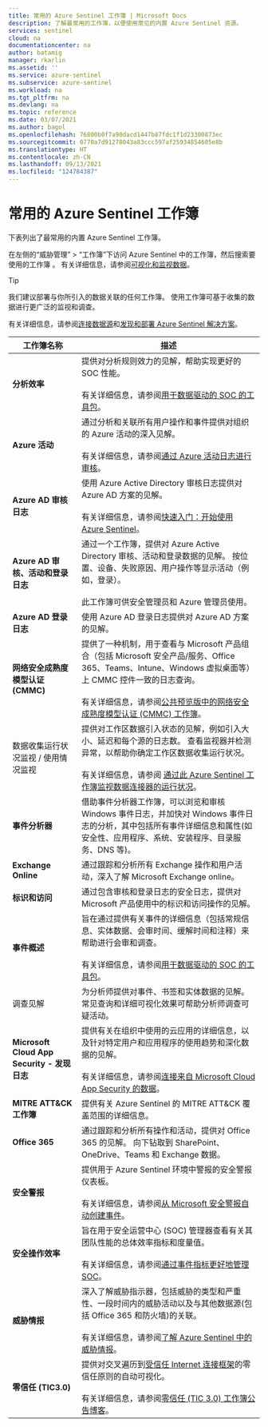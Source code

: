 ```yaml
---
title: 常用的 Azure Sentinel 工作簿 | Microsoft Docs
description: 了解最常用的工作簿，以便使用常见的内置 Azure Sentinel 资源。
services: sentinel
cloud: na
documentationcenter: na
author: batamig
manager: rkarlin
ms.assetid: ''
ms.service: azure-sentinel
ms.subservice: azure-sentinel
ms.workload: na
ms.tgt_pltfrm: na
ms.devlang: na
ms.topic: reference
ms.date: 03/07/2021
ms.author: bagol
ms.openlocfilehash: 76800b0f7a90dacd1447b87fdc1f1d23300873ec
ms.sourcegitcommit: 0770a7d91278043a83ccc597af25934854605e8b
ms.translationtype: HT
ms.contentlocale: zh-CN
ms.lasthandoff: 09/13/2021
ms.locfileid: "124784387"
---
```

# <a name="commonly-used-azure-sentinel-workbooks"></a>常用的 Azure Sentinel 工作簿

下表列出了最常用的内置 Azure Sentinel 工作簿。

在左侧的“威胁管理” > “工作簿”下访问 Azure Sentinel 中的工作簿，然后搜索要使用的工作簿 。 有关详细信息，请参阅[可视化和监视数据](monitor-your-data.md)。

> [!TIP]
> 我们建议部署与你所引入的数据关联的任何工作簿。 使用工作簿可基于收集的数据进行更广泛的监视和调查。
>
> 有关详细信息，请参阅[连接数据源](connect-data-sources.md)和[发现和部署 Azure Sentinel 解决方案](sentinel-solutions-deploy.md)。
>

|工作簿名称  |描述  |
|---------|---------|
|**分析效率**     |  提供对分析规则效力的见解，帮助实现更好的 SOC 性能。 <br><br>有关详细信息，请参阅[用于数据驱动的 SOC 的工具包](https://techcommunity.microsoft.com/t5/azure-sentinel/the-toolkit-for-data-driven-socs/ba-p/2143152)。|
|**Azure 活动**     |     通过分析和关联所有用户操作和事件提供对组织的 Azure 活动的深入见解。 <br><br>有关详细信息，请参阅[通过 Azure 活动日志进行审核](audit-sentinel-data.md#auditing-with-azure-activity-logs)。    |
|**Azure AD 审核日志**     |  使用 Azure Active Directory 审核日志提供对 Azure AD 方案的见解。 <br><br>有关详细信息，请参阅[快速入门：开始使用 Azure Sentinel](get-visibility.md)。     |
|**Azure AD 审核、活动和登录日志**     |   通过一个工作簿，提供对 Azure Active Directory 审核、活动和登录数据的见解。 按位置、设备、失败原因、用户操作等显示活动（例如，登录）。 <br><br> 此工作簿可供安全管理员和 Azure 管理员使用。   |
|**Azure AD 登录日志**     | 使用 Azure AD 登录日志提供对 Azure AD 方案的见解。        |
|**网络安全成熟度模型认证 (CMMC)**     |   提供了一种机制，用于查看与 Microsoft 产品组合（包括 Microsoft 安全产品/服务、Office 365、Teams、Intune、Windows 虚拟桌面等）上 CMMC 控件一致的日志查询。 <br><br>有关详细信息，请参阅[公共预览版中的网络安全成熟度模型认证 (CMMC) 工作簿](https://techcommunity.microsoft.com/t5/azure-sentinel/what-s-new-cybersecurity-maturity-model-certification-cmmc/ba-p/2111184)。|
|数据收集运行状况监视 / 使用情况监视     |  提供对工作区数据引入状态的见解，例如引入大小、延迟和每个源的日志数。 查看监视器并检测异常，以帮助你确定工作区数据收集运行状况。 <br><br>有关详细信息，请参阅 [通过此 Azure Sentinel 工作簿监视数据连接器的运行状况](monitor-data-connector-health.md)。    |
|**事件分析器**     |  借助事件分析器工作簿，可以浏览和审核 Windows 事件日志，并加快对 Windows 事件日志的分析，其中包括所有事件详细信息和属性(如安全性、应用程序、系统、安装程序、目录服务、DNS 等)。       |
|**Exchange Online**     |通过跟踪和分析所有 Exchange 操作和用户活动，深入了解 Microsoft Exchange online。         |
|**标识和访问**     |   通过包含审核和登录日志的安全日志，提供对 Microsoft 产品使用中的标识和访问操作的见解。     |
|**事件概述**     |   旨在通过提供有关事件的详细信息（包括常规信息、实体数据、会审时间、缓解时间和注释）来帮助进行会审和调查。 <br><br>有关详细信息，请参阅[用于数据驱动的 SOC 的工具包](https://techcommunity.microsoft.com/t5/azure-sentinel/the-toolkit-for-data-driven-socs/ba-p/2143152)。      |
|<a name="investigation-insights"></a>调查见解     | 为分析师提供对事件、书签和实体数据的见解。 常见查询和详细可视化效果可帮助分析师调查可疑活动。     |
|**Microsoft Cloud App Security - 发现日志**     |   提供有关在组织中使用的云应用的详细信息，以及针对特定用户和应用程序的使用趋势和深化数据的见解。  <br><br>有关详细信息，请参阅[连接来自 Microsoft Cloud App Security 的数据](./data-connectors-reference.md#microsoft-cloud-app-security-mcas)。|
|**MITRE ATT&CK 工作簿**     |   提供有关 Azure Sentinel 的 MITRE ATT&CK 覆盖范围的详细信息。      |
|**Office 365**     | 通过跟踪和分析所有操作和活动，提供对 Office 365 的见解。 向下钻取到 SharePoint、OneDrive、Teams 和 Exchange 数据。       |
|**安全警报**     |  提供用于 Azure Sentinel 环境中警报的安全警报仪表板。 <br><br>有关详细信息，请参阅[从 Microsoft 安全警报自动创建事件](create-incidents-from-alerts.md)。      |
|**安全操作效率**     |  旨在用于安全运营中心 (SOC) 管理器查看有关其团队性能的总体效率指标和度量值。 <br><br>有关详细信息，请参阅[通过事件指标更好地管理 SOC](manage-soc-with-incident-metrics.md)。  |
|**威胁情报**     | 深入了解威胁指示器，包括威胁的类型和严重性、一段时间内的威胁活动以及与其他数据源(包括 Office 365 和防火墙)的关联。  <br><br>有关详细信息，请参阅[了解 Azure Sentinel 中的威胁情报](understand-threat-intelligence.md)。      |
|**零信任 (TIC3.0)**     |  提供对交叉遍历到[受信任 Internet 连接框架](https://www.cisa.gov/trusted-internet-connections)的零信任原则的自动可视化。   <br><br>有关详细信息，请参阅[零信任 (TIC 3.0) 工作簿公告博客](https://techcommunity.microsoft.com/t5/public-sector-blog/announcing-the-azure-sentinel-zero-trust-tic3-0-workbook/ba-p/2313761)。  |